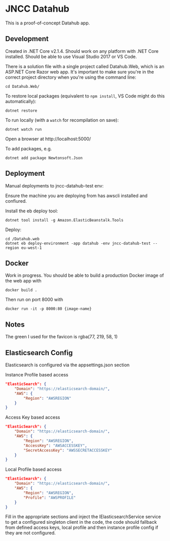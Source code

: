 JNCC Datahub
============

This is a proof-of-concept Datahub app.

Development
-----------
Created in .NET Core v2.1.4. Should work on any platform with .NET Core installed. Should be able to use Visual Studio 2017 or VS Code. 

There is a solution file with a single project called Datahub.Web, which is an ASP.NET Core Razor web app. It's important to make sure you're in the correct project directory when you're using the command line:

    cd Datahub.Web/

To restore local packages (equivalent to `npm install`, VS Code might do this automatically):

    dotnet restore

To run locally (with a `watch` for recompilation on save):

    dotnet watch run

Open a browser at http://localhost:5000/

To add packages, e.g.

    dotnet add package Newtonsoft.Json

Deployment
----------
Manual deployments to jncc-datahub-test env:

Ensure the machine you are deploying from has awscli installed and confiured.

Install the eb deploy tool:

    dotnet tool install -g Amazon.ElasticBeanstalk.Tools

Deploy:

    cd /Datahub.web
    dotnet eb deploy-environment -app datahub -env jncc-datahub-test --region eu-west-1

Docker
------
Work in progress. You should be able to build a production Docker image of the web app with

    docker build .

Then run on port 8000 with

    docker run -it -p 8000:80 {image-name}

Notes
-----
The green I used for the favicon is rgba(77, 219, 58, 1)

Elasticsearch Config
-----
Elasticsearch is configured via the appsettings.json section

Instance Profile based access
```json
"ElasticSearch": {
	"Domain": "https://elasticsearch-domain/",
	"AWS": {
		"Region": "AWSREGION"
	}
}
```
Access Key based access
```json
"ElasticSearch": {
	"Domain": "https://elasticsearch-domain/",
	"AWS": {
		"Region": "AWSREGION",
		"AccessKey": "AWSACCESSKEY",
		"SecretAccessKey": "AWSSECRETACCESSKEY"
	}
}
```
Local Profile based access
```json
"ElasticSearch": {
	"Domain": "https://elasticsearch-domain/",
	"AWS": {
		"Region": "AWSREGION",
		"Profile": "AWSPROFILE"
	}
}
```

Fill in the appropriate sections and inject the IElasticsearchService service to get a configured singleton client in the code, the code should fallback from defined access keys, local profile and then instance profile config if they are not configured.
